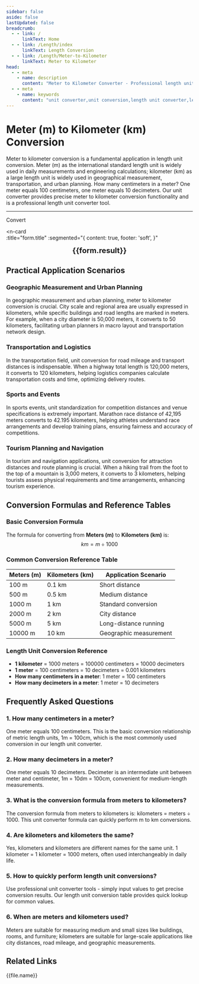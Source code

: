 ```yaml
---
sidebar: false
aside: false
lastUpdated: false
breadcrumb:
  - - link: /
      linkText: Home
  - - link: /Length/index
      linkText: Length Conversion
  - - link: /Length/Meter-to-Kilometer
      linkText: Meter to Kilometer
head:
  - - meta
    - name: description
      content: "Meter to Kilometer Converter - Professional length unit conversion tool. Supports precise m to km conversion, provides unit converter, length unit conversion table and dimension conversion. How many centimeters in a meter? How many decimeters in a meter? Professional answers to meter unit conversion questions."
  - - meta
    - name: keywords
      content: "unit converter,unit conversion,length unit converter,length unit conversion,dimension conversion,length unit conversion table,how many centimeters in a meter,how many decimeters in a meter,meter,how many centimeters in a decimeter,meter,meter in English,meter unit,m unit,decimeter,meter,how many centimeters in a meter,1m equals how many cm,one meter,meter and centimeter conversion,what is m unit,how much is 1m,1 meter equals how many centimeters"
---
```

# Meter (m) to Kilometer (km) Conversion

Meter to kilometer conversion is a fundamental application in length unit conversion. Meter (m) as the international standard length unit is widely used in daily measurements and engineering calculations; kilometer (km) as a large length unit is widely used in geographical measurement, transportation, and urban planning. How many centimeters in a meter? One meter equals 100 centimeters, one meter equals 10 decimeters. Our unit converter provides precise meter to kilometer conversion functionality and is a professional length unit converter tool.

---
<script setup>
import { onMounted, reactive, inject, ref } from 'vue'
import { NButton, NForm, NFormItem, NInput, NInputNumber, NSelect, NCard, useMessage,NGrid ,NGi } from 'naive-ui'
import { defineClientComponent } from 'vitepress'
import { Length } from '../files';
const seoKey = ['unit converter','unit conversion','length unit converter','length unit conversion','dimension conversion','length unit conversion','length unit conversion table','how many centimeters in a meter','how many decimeters in a meter','meter','how many centimeters in a meter','how many centimeters in a decimeter','meter','meter in English','meter unit','m unit','decimeter','meter','how many centimeters in a meter','meter','1m equals how many cm','one meter','meter and centimeter conversion','m unit','what is k unit','how many centimeters in a meter','what is m unit','how much is 1m','1 meter equals how many centimeters','m']
const convert = inject('convert')

const form = reactive({
  number: null,
  result: '',
  title:'Meter (m) to Kilometer (km) Length Unit Conversion',
})

const convertHandler = () => {
  if (form.number !== null && !isNaN(form.number)) {
    const convertedValue = parseFloat(form.number) / 1000
    form.result = `${form.number}m = ${convertedValue.toFixed(3)}km`
  } else {
    form.result = 'Please enter a valid number.'
  }
}
</script>

<n-form size="large" :model="form">
  <n-form-item label="Meters (m)">
    <n-input-number v-model:value="form.number" placeholder="Enter meters" style="width: 100%" />
  </n-form-item>
  <n-form-item>
    <n-button type="info" @click="convertHandler" block>Convert</n-button>
  </n-form-item>
</n-form>

<n-card  
  :title="form.title"
  :segmented="{
    content: true,
    footer: 'soft',
  }"
>
  <div  style="text-align:center;font-size:20px;">
    <strong>{{form.result}}</strong>
  </div>
    <template #footer>
    <div>
      <span v-for="item of seoKey">{{item}}，</span>
    </div>
  </template>
</n-card>

## Practical Application Scenarios

### Geographic Measurement and Urban Planning
In geographic measurement and urban planning, meter to kilometer conversion is crucial. City scale and regional area are usually expressed in kilometers, while specific buildings and road lengths are marked in meters. For example, when a city diameter is 50,000 meters, it converts to 50 kilometers, facilitating urban planners in macro layout and transportation network design.

### Transportation and Logistics
In the transportation field, unit conversion for road mileage and transport distances is indispensable. When a highway total length is 120,000 meters, it converts to 120 kilometers, helping logistics companies calculate transportation costs and time, optimizing delivery routes.

### Sports and Events
In sports events, unit standardization for competition distances and venue specifications is extremely important. Marathon race distance of 42,195 meters converts to 42.195 kilometers, helping athletes understand race arrangements and develop training plans, ensuring fairness and accuracy of competitions.

### Tourism Planning and Navigation
In tourism and navigation applications, unit conversion for attraction distances and route planning is crucial. When a hiking trail from the foot to the top of a mountain is 3,000 meters, it converts to 3 kilometers, helping tourists assess physical requirements and time arrangements, enhancing tourism experience.

## Conversion Formulas and Reference Tables

### Basic Conversion Formula
The formula for converting from **Meters (m)** to **Kilometers (km)** is:
$$ km = m \div 1000 $$

### Common Conversion Reference Table
| Meters (m) | Kilometers (km) | Application Scenario |
|------------|-----------------|---------------------|
| 100 m | 0.1 km | Short distance |
| 500 m | 0.5 km | Medium distance |
| 1000 m | 1 km | Standard conversion |
| 2000 m | 2 km | City distance |
| 5000 m | 5 km | Long-distance running |
| 10000 m | 10 km | Geographic measurement |

### Length Unit Conversion Reference
- **1 kilometer** = 1000 meters = 100000 centimeters = 10000 decimeters
- **1 meter** = 100 centimeters = 10 decimeters = 0.001 kilometers
- **How many centimeters in a meter**: 1 meter = 100 centimeters
- **How many decimeters in a meter**: 1 meter = 10 decimeters

## Frequently Asked Questions

### 1. How many centimeters in a meter?
One meter equals 100 centimeters. This is the basic conversion relationship of metric length units, 1m = 100cm, which is the most commonly used conversion in our length unit converter.

### 2. How many decimeters in a meter?
One meter equals 10 decimeters. Decimeter is an intermediate unit between meter and centimeter, 1m = 10dm = 100cm, convenient for medium-length measurements.

### 3. What is the conversion formula from meters to kilometers?
The conversion formula from meters to kilometers is: kilometers = meters ÷ 1000. This unit converter formula can quickly perform m to km conversions.

### 4. Are kilometers and kilometers the same?
Yes, kilometers and kilometers are different names for the same unit. 1 kilometer = 1 kilometer = 1000 meters, often used interchangeably in daily life.

### 5. How to quickly perform length unit conversions?
Use professional unit converter tools - simply input values to get precise conversion results. Our length unit conversion table provides quick lookup for common values.

### 6. When are meters and kilometers used?
Meters are suitable for measuring medium and small sizes like buildings, rooms, and furniture; kilometers are suitable for large-scale applications like city distances, road mileage, and geographic measurements.

## Related Links
<n-grid x-gap="12" :cols="2">
  <n-gi v-for="(file, index) in Length" :key="index">
    <n-button
      text
      tag="a"
      :href="file.path"
      type="info"
    >
      {{file.name}}
    </n-button>
  </n-gi>
</n-grid>
